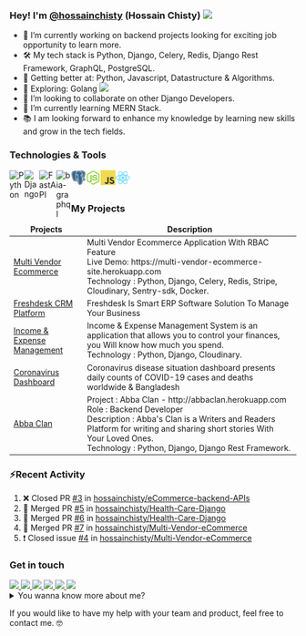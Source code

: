 ### Hey! I'm [@hossainchisty](https://www.linkedin.com/in/hossainchisty/) (Hossain Chisty) <img src="https://media.giphy.com/media/hvRJCLFzcasrR4ia7z/giphy.gif" width="20px"> 
- 🔭 I’m currently working on backend projects looking for exciting job opportunity to learn more.
- 🛠️ My tech stack is Python, Django, Celery, Redis, Django Rest Framework, GraphQL, PostgreSQL.
- 🦾 Getting better at: Python, Javascript, Datastructure & Algorithms.
- 🤔 Exploring: Golang <img width="15" src="https://img.icons8.com/color/48/000000/golang.png"/>
- 👯 I’m looking to collaborate on other Django Developers.
- 🎯 I’m currently learning MERN Stack.
- 📚 I am looking forward to enhance my knowledge by learning new skills and grow in the tech fields.

### Technologies & Tools

<!-- Technologies & Tools start -->
[<img align="left" alt="Python" width="26px" src="https://github.com/abranhe/programming-languages-logos/blob/master/src/python/python_128x128.png" />]()
[<img align="left" alt="Django" width="26px" src="https://cdn.worldvectorlogo.com/logos/django.svg" />]()
[<img align="left" src="https://cdn.worldvectorlogo.com/logos/fastapi.svg" width="30px" alt="FastAPI">]()
[<img align="left" alt="bia-graphql" width="26" src="https://cdn.jsdelivr.net/gh/devicons/devicon/icons/graphql/graphql-plain.svg" />]()
[<img align="left" alt="Postgresql" width="26px" src="https://github.com/devicons/devicon/blob/master/icons/postgresql/postgresql-original.svg" />]()
[<img align="left" alt="Nodejs" width="26px" src="https://github.com/devicons/devicon/blob/master/icons/nodejs/nodejs-original.svg" />]()
[<img align="left" alt="JavaScript" width="26px" src="https://raw.githubusercontent.com/github/explore/80688e429a7d4ef2fca1e82350fe8e3517d3494d/topics/javascript/javascript.png" />]()
[<img align="left" alt="React" width="26px" src="https://github.com/devicons/devicon/blob/master/icons/react/react-original.svg" />]() 
<!-- [<img align="left" alt="Docker" width="37px" src="https://cdn.jsdelivr.net/gh/devicons/devicon/icons/docker/docker-original-wordmark.svg" />]()-->
<!-- [<img align="left" alt="nginx"  width="39px" src="https://cdn.jsdelivr.net/gh/devicons/devicon/icons/nginx/nginx-original.svg" />]()-->
<!-- Technologies & Tools end -->
<br>
<br>

### My Projects

<!-- Project start -->
<table>
  <thead align="center">
    <tr border: none;>
      <td><b>Projects</b></td>
      <td><b>Description</b></td>
    </tr>
  </thead>
  <tbody>
    <tr>
      <td><a href="https://github.com/hossainchisty/Multi-Vendor-eCommerce" target="_blank">Multi Vendor Ecommerce</a></td>
      <td>Multi Vendor Ecommerce Application With RBAC Feature 
        <br>Live Demo: https://multi-vendor-ecommerce-site.herokuapp.com
        <br>Technology : Python, Django, Celery, Redis, Stripe, Cloudinary, Sentry-sdk, Docker. 
     </td>
    </tr>
    </tr>
       <tr>
      <td><a href="https://github.com/hossainchisty/Freshdesk-CRM-Platform" target="_blank">Freshdesk CRM Platform</a></td>
      <td>Freshdesk Is Smart ERP Software Solution To Manage Your Business</td>
    </tr>
    <tr>
      <td><a href="https://github.com/hossainchisty/Income-Expense-Management" target="_blank">Income & Expense Management</a></td>
      <td>Income & Expense Management System is an application that allows you to control your finances, you Will know how much you spend.
        <br> Technology : Python, Django, Cloudinary.
      </td>
    </tr>
       <tr>
      <td><a href="https://github.com/hossainchisty/covid19-dashboard" target="_blank">Coronavirus Dashboard</a></td>
      <td>Coronavirus disease situation dashboard presents daily counts of COVID-19 cases and deaths worldwide & Bangladesh</td>
    </tr>
     </tr>
       <tr>
      <td><a href="http://abbaclan.herokuapp.com" target="_blank">Abba Clan</a></td>
      <td> Project : Abba Clan - http://abbaclan.herokuapp.com 
          <br> Role : Backend Developer 
          <br> Description : Abba's Clan is a Writers and Readers Platform for writing and sharing short stories With Your Loved Ones.
          <br> Technology : Python, Django, Django Rest Framework.
      </td>
    </tr>
    
  </tbody>
</table>
<!-- Project end -->

### ⚡Recent Activity

<!--START_SECTION:activity-->
1. ❌ Closed PR [#3](https://github.com/hossainchisty/eCommerce-backend-APIs/pull/3) in [hossainchisty/eCommerce-backend-APIs](https://github.com/hossainchisty/eCommerce-backend-APIs)
2. 🎉 Merged PR [#5](https://github.com/hossainchisty/Health-Care-Django/pull/5) in [hossainchisty/Health-Care-Django](https://github.com/hossainchisty/Health-Care-Django)
3. 🎉 Merged PR [#6](https://github.com/hossainchisty/Health-Care-Django/pull/6) in [hossainchisty/Health-Care-Django](https://github.com/hossainchisty/Health-Care-Django)
4. 🎉 Merged PR [#7](https://github.com/hossainchisty/Multi-Vendor-eCommerce/pull/7) in [hossainchisty/Multi-Vendor-eCommerce](https://github.com/hossainchisty/Multi-Vendor-eCommerce)
5. ❗️ Closed issue [#4](https://github.com/hossainchisty/Multi-Vendor-eCommerce/issues/4) in [hossainchisty/Multi-Vendor-eCommerce](https://github.com/hossainchisty/Multi-Vendor-eCommerce)
<!--END_SECTION:activity-->

<!-- Connect start -->
### Get in touch

<a class="header-badge" target="_blank" href="https://www.linkedin.com/in/hossainchisty/">
  <img src="https://img.shields.io/badge/style--5eba00.svg?label=LinkedIn&logo=linkedin&style=social">
</a>

<a class="header-badge" target="_blank" href="https://www.facebook.com/hossain.chisty11">
  <img src="https://img.shields.io/badge/style--5eba00.svg?label=Facebook&logo=Facebook&style=social">
</a>

<a class="header-badge" target="_blank" href="https://www.instagram.com/hossain.chisty/">
  <img src="https://img.shields.io/badge/style--5eba00.svg?label=Instagram&logo=Instagram&style=social">
</a>

<a class="header-badge" target="_blank" href="https://twitter.com/hossainchisty11">
  <img src="https://img.shields.io/badge/style--5eba00.svg?label=Twitter&logo=Twitter&style=social">
</a>

<a class="header-badge" target="_blank" href="https://unsplash.com/@hossainchisty">
  <img src="https://img.shields.io/badge/style--5eba00.svg?label=Unsplash&logo=Unsplash&style=social">
</a>

<a class="header-badge" target="_blank" href="mailto:hossain.chisty11@gmail.com">
  <img src="https://img.shields.io/badge/style--5eba00.svg?label=Gmail&logo=Gmail&style=social">
</a>
<!-- Connect end -->

<!-- Summary start -->
<details>
<summary>
  You wanna know more about me?
</summary>

<br >
I'm a Software Developer with a focus on backend. enthusiastic learner i love to learn things on the way and implement it solve real life problems.
I am always enthusiastic about new technologies and eager to work on a challenging project.
<br>
Building backend with Python, Django, Django Rest Framework, GraphQL, PostgreSQL, Docker, Celery, Redis.

 #### Github Stats
<p align="left">
  <img width="500px" src="https://github-readme-stats.vercel.app/api?username=hossainchisty&show_icons=true&theme=midnight-purple&line_height=25&hide=stars"> 
</p>
 
#### Profile Visits
<p align="left"> 
  <img width="230px" src="https://profile-counter.glitch.me/hossainchisty/count.svg" />
</p>

</details>
<!-- Summary end -->

If you would like to have my help with your team and product, feel free to contact me. 🤓
